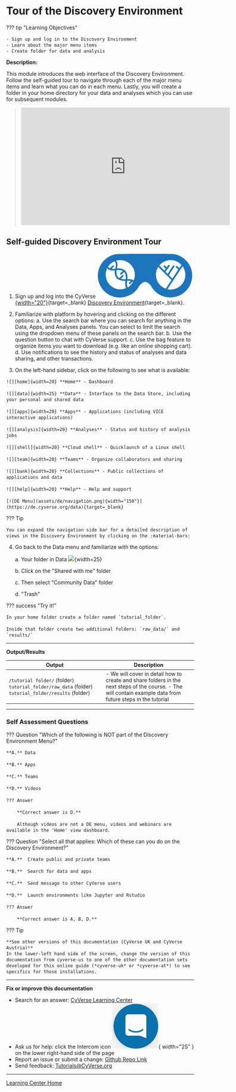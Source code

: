 # Tour of the Discovery Environment

??? tip "Learning Objectives"
    
    - Sign up and log in to the Discovery Environment
    - Learn about the major menu items
    - Create folder for data and analysis

**Description:**

This module introduces the web interface of the Discovery Environment.
Follow the self-guided tour to navigate through each of the major menu
items and learn what you can do in each menu. Lastly, you will create a
folder in your home directory for your data and analyses which you can
use for subsequent modules.

> <div class="video-container">
> <iframe width="560" height="315" src="https://www.youtube.com/embed/jZihE2QuBrw" title="YouTube video player" frameborder="0" allow="accelerometer; autoplay; clipboard-write; encrypted-media; gyroscope; picture-in-picture" allowfullscreen></iframe>
> </div>

## Self-guided Discovery Environment Tour

1.  Sign up and log into the CyVerse [![DE](assets/de/logos/deIcon.png){width="20"}](https://de.cyverse.org/data){target=_blank} [Discovery Environment](https://de.cyverse.org/de){target=_blank}.

2.  Familiarize with platform by hovering and clicking on the different
    options:
    a. Use the search bar where you can search for anything in the Data, Apps, and Analyses panels. You can select to limit the search using the dropdown menu of these panels on the search bar.
    b. Use the question button to chat with CyVerse support.
    c. Use the bag feature to organize items you want to download (e.g. like an online shopping cart).
    d. Use notifications to see the history and status of analyses and data sharing, and other transactions.

3.  On the left-hand sidebar, click on the following to see what is available:

[home]: ../assets/de/menu_items/homeIcon.svg
[data]: ../assets/de/menu_items/dataIcon.svg
[apps]: ../assets/de/menu_items/appsIcon.svg
[analysis]: ../assets/de/menu_items/analysisIcon.svg
[shell]: ../assets/de/menu_items/webshellIcon.svg
[team]: ../assets/de/menu_items/teamsIcon.svg
[bank]: ../assets/de/menu_items/bank.svg
[help]: ../assets/de/menu_items/helpIcon.svg

    ![][home]{width=20} **Home** - Dashboard

    ![][data]{width=25} **Data** - Interface to the Data Store, including your personal and shared data

    ![][apps]{width=20} **Apps** - Applications (including VICE interactive applications)

    ![][analysis]{width=20} **Analyses** - Status and history of analysis jobs

    ![][shell]{width=20} **Cloud shell** - Quicklaunch of a Linux shell

    ![][team]{width=20} **Teams** - Organize collaborators and sharing

    ![][bank]{width=20} **Collections** - Public collections of applications and data

    ![][help]{width=20} **Help** - Help and support

    [![DE Menu](assets/de/navigation.png){width="150"}](https://de.cyverse.org/data){target=_blank} 
    
??? Tip
    
    You can expand the navigation side bar for a detailed description of views in the Discovery Environment by clicking on the :material-bars:

4.  Go back to the Data menu and familiarize with the options:

    a.  Your folder in Data ![][data]{width=25}

    b.  Click on the "Shared with me" folder

    c.  Then select "Community Data" folder

    d.  "Trash"


??? success "Try it!"

    In your home folder create a folder named `tutorial_folder`.

    Inside that folder create two additional folders: `raw_data/` and `results/`

------------------------------------------------------------------------

**Output/Results**

| Output | Description |
|--------|-------------|
| `/tutorial folder/` (folder) `tutorial_folder/raw_data` (folder) `tutorial_folder/results` (folder) | - We will cover in detail how to create and share folders in the next steps of the course. - The will contain example data from future steps in the tutorial |

------------------------------------------------------------------------

### Self Assessment Questions

??? Question "Which of the following is NOT part of the Discovery Environment Menu?"
    
    **A.** Data

    **B.** Apps

    **C.** Teams

    **D.** Videos

    ??? Answer
        
        **Correct answer is D.**

        Although videos are not a DE menu, videos and webinars are available in the 'Home' view dashboard.


??? Question "Select all that applies: Which of these can you do on the Discovery Environment?"
    
    **A.**  Create public and private teams

    **B.**  Search for data and apps

    **C.**  Send message to other CyVerse users

    **D.**  Launch environments like Jupyter and Rstudio

    ??? Answer
        
        **Correct answer is A, B, D.**

??? Tip
 
    **See other versions of this documentation (CyVerse UK and CyVerse Austria)**
    In the lower-left hand side of the screen, change the version of this
    documentation from cyverse-us to one of the other documentation sets
    developed for this online guide (*cyverse-uk* or *cyverse-at*) to see
    specifics for those installations.

-----------------------------------------------------------------------

**Fix or improve this documentation**

  - Search for an answer:
     [CyVerse Learning Center](https://learning.cyverse.org)
  - Ask us for help:
    click the Intercom icon ![Intercom](assets/intercom.png){ width="25" } on the lower right-hand side of the page
  - Report an issue or submit a change:
    [Github Repo Link](https://github.com/cyverse-learning-materials/)
  - Send feedback: <Tutorials@CyVerse.org>
  
------------------------------------------------------------------------

[Learning Center Home](http://learning.cyverse.org/)